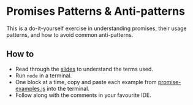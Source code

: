 # Promises Patterns & Anti-patterns

This is a do-it-yourself exercise in understanding promises, their usage patterns, and how to avoid common anti-patterns.

## How to

* Read through the [slides](Promises.pdf) to understand the terms used.
* Run `node` in a terminal.
* One block at a time, copy and paste each example from [promise-examples.js](promise-examples.js) into the terminal.
* Follow along with the comments in your favourite IDE.
